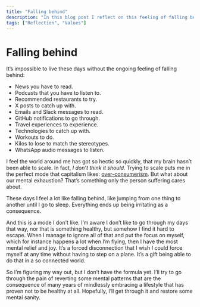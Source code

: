 ```yaml
---
title: "Falling behind"
description: "In this blog post I reflect on this feeling of falling behind that I've been experiencing lately."
tags: ["Reflection", "Values"]
---
```


# Falling behind

It’s impossible to live these days without the ongoing feeling of falling behind:

- News you have to read.
- Podcasts that you have to listen to.
- Recommended restaurants to try.
- X posts to catch up with.
- Emails and Slack messages to read.
- GitHub notifications to go through.
- Travel experiences to experience.
- Technologies to catch up with.
- Workouts to do.
- Kilos to lose to match the stereotypes.
- WhatsApp audio messages to listen.

I feel the world around me has got so hectic so quickly, that my brain hasn’t been able to scale. In fact, *I don’t think it should.* Trying to scale puts me in the perfect mode that capitalism likes: [over-consumerism](https://en.wikipedia.org/wiki/Overconsumption_(economics)). But what about our mental exhaustion? That’s something only the person suffering cares about. 

These days I feel a lot like falling behind, like jumping from one thing to another until I go to sleep. Everything ends up being irritating as a consequence. 

And this is a mode I don’t like. I’m aware I don’t like to go through my days that way, nor that is something healthy, but somehow I find it hard to escape. When I manage to ignore all of that and put the focus on myself, which for instance happens a lot when I’m flying, then I have the most mental relief and joy. It’s a forced disconnection that I wish I could force myself at any time without having to step on a plane. It’s a gift being able to do that in a so connected world.

So I’m figuring my way out, but I don’t have the formula yet. I’ll try to go through the pain of reverting some mental patterns that are the consequence of many years of mindlessly embracing a lifestyle that has proven not to be healthy at all. Hopefully, I’ll get through it and restore some mental sanity.
